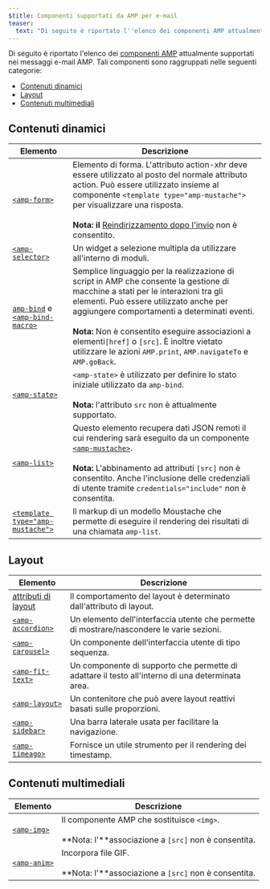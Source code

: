 ```yaml
---
$title: Componenti supportati da AMP per e-mail
teaser:
  text: "Di seguito è riportato l''elenco dei componenti AMP attualmente supportati nei messaggi e-mail AMP. Tali componenti sono raggruppati nelle seguenti categorie:"
---
```


<!--
This file is imported from https://github.com/ampproject/amphtml/blob/master/spec/email/amp-email-components.md.
Please do not change this file.
If you have found a bug or an issue please
have a look and request a pull request there.
-->

<!---
Copyright 2018 The AMP HTML Authors. All Rights Reserved.

Licensed under the Apache License, Version 2.0 (the "License");
you may not use this file except in compliance with the License.
You may obtain a copy of the License at

      http://www.apache.org/licenses/LICENSE-2.0

Unless required by applicable law or agreed to in writing, software
distributed under the License is distributed on an "AS-IS" BASIS,
WITHOUT WARRANTIES OR CONDITIONS OF ANY KIND, either express or implied.
See the License for the specific language governing permissions and
limitations under the License.
-->

Di seguito è riportato l'elenco dei [componenti AMP](https://amp.dev/documentation/components/?format=email) attualmente supportati nei messaggi e-mail AMP. Tali componenti sono raggruppati nelle seguenti categorie:

- [Contenuti dinamici](#dynamic-content)
- [Layout](#layout)
- [Contenuti multimediali](#media)

## <a id="dynamic-content">Contenuti dinamici</a>

Elemento | Descrizione
--- | ---
[`<amp-form>`](https://amp.dev/documentation/components/amp-form) | Elemento di forma. L'attributo action-xhr deve essere utilizzato al posto del normale attributo action. Può essere utilizzato insieme al componente `<template type="amp-mustache">` per visualizzare una risposta. <br><br>**Nota: il** [Reindirizzamento dopo l'invio](https://amp.dev/documentation/components/amp-form/#redirecting-after-a-submission) non è consentito.
[`<amp-selector>`](https://amp.dev/documentation/components/amp-selector) | Un widget a selezione multipla da utilizzare all'interno di moduli.
[`amp-bind`](https://amp.dev/documentation/components/amp-bind) e [`<amp-bind-macro>`](https://amp.dev/documentation/components/amp-bind#defining-macros-with-amp-bind-macro) | Semplice linguaggio per la realizzazione di script in AMP che consente la gestione di macchine a stati per le interazioni tra gli elementi. Può essere utilizzato anche per aggiungere comportamenti a determinati eventi. <br><br>**Nota:** Non è consentito eseguire associazioni a elementi`[href]` o `[src]`. È inoltre vietato utilizzare le azioni `AMP.print`, `AMP.navigateTo` e `AMP.goBack`.
[`<amp-state>`](https://amp.dev/documentation/components/amp-bind#%3Camp-state%3E-specification) | `<amp-state>` è utilizzato per definire lo stato iniziale utilizzato da `amp-bind`. <br><br>**Nota:** l'attributo `src` non è attualmente supportato.
[`<amp-list>`](https://amp.dev/documentation/components/amp-list) | Questo elemento recupera dati JSON remoti il cui rendering sarà eseguito da un componente [`<amp-mustache>`](https://amp.dev/documentation/components/amp-mustache).<br><br>**Nota:** L'abbinamento ad attributi `[src]` non è consentito. Anche l'inclusione delle credenziali di utente tramite `credentials="include"` non è consentita.
[`<template type="amp-mustache">`](https://amp.dev/documentation/components/amp-mustache) | Il markup di un modello Moustache che permette di eseguire il rendering dei risultati di una chiamata `amp-list`.

## Layout <a name="layout"></a>

Elemento | Descrizione
--- | ---
[attributi di layout](https://amp.dev/documentation/guides-and-tutorials/learn/amp-html-layout/#layout-attributes) | Il comportamento del layout è determinato dall'attributo di layout.
[`<amp-accordion>`](https://amp.dev/documentation/components/amp-accordion) | Un elemento dell'interfaccia utente che permette di mostrare/nascondere le varie sezioni.
[`<amp-carousel>`](https://amp.dev/documentation/components/amp-carousel) | Un componente dell'interfaccia utente di tipo sequenza.
[`<amp-fit-text>`](https://amp.dev/documentation/components/amp-fit-text) | Un componente di supporto che permette di adattare il testo all'interno di una determinata area.
[`<amp-layout>`](https://amp.dev/documentation/components/amp-layout) | Un contenitore che può avere layout reattivi basati sulle proporzioni.
[`<amp-sidebar>`](https://amp.dev/documentation/components/amp-sidebar) | Una barra laterale usata per facilitare la navigazione.
[`<amp-timeago>`](https://amp.dev/documentation/components/amp-timeago) | Fornisce un utile strumento per il rendering dei timestamp.

## Contenuti multimediali <a name="media"></a>

Elemento | Descrizione
--- | ---
[`<amp-img>`](https://amp.dev/documentation/components/amp-img) | Il componente AMP che sostituisce `<img>`. <br><br>**Nota: l'**associazione a `[src]` non è consentita.
[`<amp-anim>`](https://amp.dev/documentation/components/amp-anim) | Incorpora file GIF. <br><br> **Nota: l'**associazione a `[src]` non è consentita.
